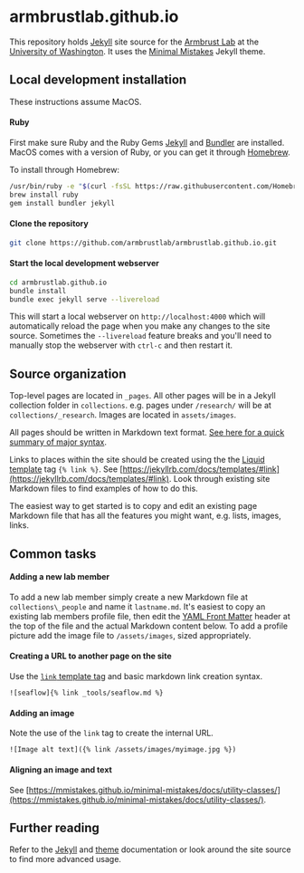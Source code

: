 # armbrustlab.github.io

This repository holds [Jekyll](https://jekyllrb.com) site source for the [Armbrust Lab](https://armbrustlab.ocean.washington.edu) at the [University of Washington](https://www.washington.edu/). It uses the [Minimal Mistakes](https://mmistakes.github.io/minimal-mistakes/) Jekyll theme.

## Local development installation
These instructions assume MacOS.

#### Ruby
First make sure Ruby and the Ruby Gems [Jekyll](https://jekyllrb.com) and [Bundler](https://bundler.io/) are installed. MacOS comes with a version of Ruby, or you can get it through [Homebrew](https://brew.sh/).

To install through Homebrew:

```sh
/usr/bin/ruby -e "$(curl -fsSL https://raw.githubusercontent.com/Homebrew/install/master/install)"
brew install ruby
gem install bundler jekyll
```

#### Clone the repository
```sh
git clone https://github.com/armbrustlab/armbrustlab.github.io.git
```

#### Start the local development webserver
```sh
cd armbrustlab.github.io
bundle install
bundle exec jekyll serve --livereload
```

This will start a local webserver on `http://localhost:4000` which will automatically reload the page when you make any changes to the site source. Sometimes the `--livereload` feature breaks and you'll need to manually stop the webserver with `ctrl-c` and then restart it.

## Source organization
Top-level pages are located in `_pages`. All other pages will be in a Jekyll collection folder in `collections`. e.g. pages under `/research/` will be at `collections/_research`. Images are located in `assets/images`.

All pages should be written in Markdown text format. [See here for a quick summary of major syntax](https://www.markdownguide.org/basic-syntax).

Links to places within the site should be created using the the [Liquid template](https://jekyllrb.com/docs/templates/) tag `{% link %}`. See [https://jekyllrb.com/docs/templates/#link](https://jekyllrb.com/docs/templates/#link). Look through existing site Markdown files to find examples of how to do this.

The easiest way to get started is to copy and edit an existing page Markdown file that has all the features you might want, e.g. lists, images, links.

## Common tasks
#### Adding a new lab member
To add a new lab member simply create a new Markdown file at `collections\_people` and name it `lastname.md`. It's easiest to copy an existing lab members profile file, then edit the [YAML Front Matter](https://jekyllrb.com/docs/frontmatter/) header at the top of the file and the actual Markdown content below. To add a profile picture add the image file to `/assets/images`, sized appropriately.

#### Creating a URL to another page on the site
Use the [`link` template tag](https://jekyllrb.com/docs/templates/#links) and basic markdown link creation syntax.

```
![seaflow]{% link _tools/seaflow.md %}
```

#### Adding an image
Note the use of the `link` tag to create the internal URL.

```
![Image alt text]({% link /assets/images/myimage.jpg %})
```

#### Aligning an image and text
See [https://mmistakes.github.io/minimal-mistakes/docs/utility-classes/](https://mmistakes.github.io/minimal-mistakes/docs/utility-classes/).

## Further reading
Refer to the [Jekyll](https://jekyllrb.com) and [theme](https://mmistakes.github.io/minimal-mistakes/) documentation or look around the site source to find more advanced usage.
